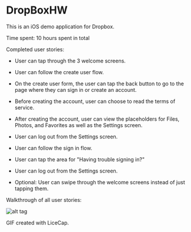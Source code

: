 DropBoxHW
=========
This is an iOS demo application for Dropbox.

Time spent: 10 hours spent in total

Completed user stories:

- User can tap through the 3 welcome screens.
- User can follow the create user flow.
- On the create user form, the user can tap the back button to go to the page where they can sign in or create an account.
- Before creating the account, user can choose to read the terms of service.
- After creating the account, user can view the placeholders for Files, Photos, and Favorites as well as the Settings screen.
- User can log out from the Settings screen.
- User can follow the sign in flow.
- User can tap the area for "Having trouble signing in?"
- User can log out from the Settings screen.

- Optional: User can swipe through the welcome screens instead of just tapping them.

Walkthrough of all user stories:

![alt tag](http://url/to/img.png)

GIF created with LiceCap.
